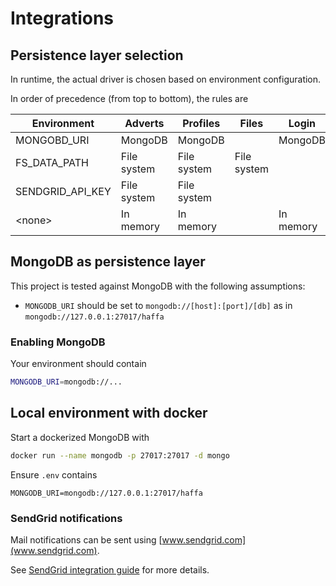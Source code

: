 # Integrations

## Persistence layer selection
In runtime, the actual driver is chosen based on environment configuration.

In order of precedence (from top to bottom), the rules are

| Environment      | Adverts     | Profiles    | Files       | Login      | Notifications |
| ---------------- | ----------- | ----------- | ----------- | ---------- | ------------- |
| MONGOBD_URI      | MongoDB     | MongoDB     |             | MongoDB    |               |
| FS_DATA_PATH     | File system | File system | File system |            |               |
| SENDGRID_API_KEY | File system | File system |             |            | SendGrid      |
| \<none>          | In memory   | In memory   |             | In memory  | console       |

## MongoDB as persistence layer

This project is tested against MongoDB with the following assumptions:

- `MONGODB_URI` should be set to `mongodb://[host]:[port]/[db]` as in `mongodb://127.0.0.1:27017/haffa`

### Enabling MongoDB
Your environment should contain

```sh
MONGODB_URI=mongodb://...
```

## Local environment with docker

Start a dockerized MongoDB with
```sh
docker run --name mongodb -p 27017:27017 -d mongo

```
 Ensure `.env` contains
 ```env
 MONGODB_URI=mongodb://127.0.0.1:27017/haffa
 ``` 

 ### SendGrid notifications

Mail notifications can be sent using [www.sendgrid.com](www.sendgrid.com).

See [SendGrid integration guide](./src/notifications/sendgrid/readme.md) for more details.
